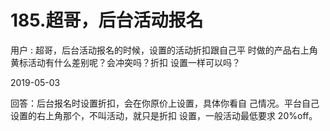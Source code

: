 # 185.超哥，后台活动报名

用户 : 超哥，后台活动报名的时候，设置的活动折扣跟自己平 时做的产品右上角黄标活动有什么差别呢？会冲突吗？折扣 设置一样可以吗？

2019-05-03

回答：后台报名时设置折扣，会在你原价上设置，具体你看自 己情况。平台自己设置的右上角那个，不叫活动，就只是折扣 设置，一般活动最低要求 20%off。